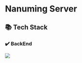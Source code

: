 # Nanuming Server

## 📚 Tech Stack

### ✔️ BackEnd

<img src="https://img.shields.io/badge/java 17-007396?style=for-the-badge&logo=openjdk&logoColor=white">


